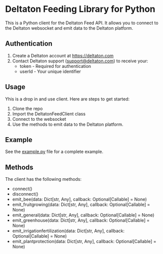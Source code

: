 # Deltaton Feeding Library for Python
This is a Python client for the Deltaton Feed API. It allows you to connect to the Deltaton websocket and emit data to the Deltaton platform.

## Authentication
1. Create a Deltaton account at https://deltaton.com
2. Contact Deltaton support (support@deltaton.com) to receive your:
   - token - Required for authentication
   - userId - Your unique identifier

## Usage
Yhis is a drop in and use client. Here are steps to get started:
1. Clone the repo
2. Import the DeltatonFeedClient class
3. Connect to the websocket
4. Use the methods to emit data to the Deltaton platform.

## Example
See the [example.py](https://github.com/deltaton-labs/deltaton_feed_py/blob/main/example.py) file for a complete example.

## Methods
The client has the following methods:
- connect()
- disconnect()
- emit_bee(data: Dict[str, Any], callback: Optional[Callable] = None)
- emit_fruitgrowing(data: Dict[str, Any], callback: Optional[Callable] = None)
- emit_general(data: Dict[str, Any], callback: Optional[Callable] = None)
- emit_greenhouse(data: Dict[str, Any], callback: Optional[Callable] = None)
- emit_irrigationfertilization(data: Dict[str, Any], callback: Optional[Callable] = None)
- emit_plantprotection(data: Dict[str, Any], callback: Optional[Callable] = None)
